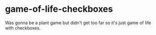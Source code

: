 # game-of-life-checkboxes

Was gonna be a plant game but didn't get too far so it's just game of life with checkboxes.

